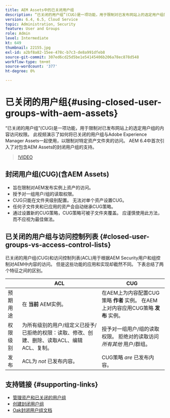 ```yaml
---
title: AEM Assets中的已关闭用户组
description: “已关闭的用户组”(CUG)是一项功能，用于限制对已发布网站上的选定用户组的内容访问权限。 此视频演示了如何将已关闭的用户组与Adobe Experience Manager Assets一起使用，以限制对特定资产文件夹的访问。
version: 6.4, 6.5, Cloud Service
topic: Administration, Security
feature: User and Groups
role: Admin
level: Intermediate
kt: 649
thumbnail: 22155.jpg
exl-id: a2bf8a82-15ee-478c-b7c3-de8a991dfeb8
source-git-commit: 307ed6cd25d5be1e54145406b206a78ec878d548
workflow-type: tm+mt
source-wordcount: '377'
ht-degree: 0%

---
```


# 已关闭的用户组{#using-closed-user-groups-with-aem-assets}

“已关闭的用户组”(CUG)是一项功能，用于限制对已发布网站上的选定用户组的内容访问权限。 此视频演示了如何将已关闭的用户组与Adobe Experience Manager Assets一起使用，以限制对特定资产文件夹的访问。 AEM 6.4中首次引入了对包含AEM Assets的封闭用户组的支持。

>[!VIDEO](https://video.tv.adobe.com/v/22155?quality=12&learn=on)

## 封闭用户组(CUG)(含AEM Assets)

* 旨在限制对AEM发布实例上资产的访问。
* 授予对一组用户/组的读取权限。
* CUG只能在文件夹级别配置。 无法对单个资产设置CUG。
* 任何子文件夹和已应用的资产会自动继承CUG策略。
* 通过设置新的CUG策略，CUG策略可被子文件夹覆盖。 应谨慎使用此方法，而不应视为最佳做法。

## 已关闭的用户组与访问控制列表 {#closed-user-groups-vs-access-control-lists}

已关闭的用户组(CUG)和访问控制列表(ACL)用于根据AEM Security用户和组控制对AEM中内容的访问。 但是这些功能的应用和实现却截然不同。 下表总结了两个特征之间的区别。

|  | ACL | CUG |
| ----------------- | -------------------------------------------------------------------------------------------------------------------------------- | ----------------------------------------------------------------------------------------------------------------------------- |
| 预期用途 | 在 **当前** AEM实例。 | 在AEM上为内容配置CUG策略 **作者** 实例。 在AEM上对内容应用CUG策略 **发布** 实例。 |
| 权限级别 | 为所有级别的用户/组定义已授予/已拒绝的权限：读取、修改、创建、删除、读取ACL、编辑ACL、复制。 | 授予对一组用户/组的读取权限。 拒绝对的读取访问 *所有其他* 用户/群组。 |
| 发布 | ACL为 *not* 已发布内容。 | CUG策略 *are* 已发布内容。 |

## 支持链接 {#supporting-links}

* [管理资产和已关闭的用户组](https://experienceleague.adobe.com/docs/experience-manager-65/assets/managing/manage-assets.html?lang=en#closed-user-group)
* [创建封闭用户组](https://experienceleague.adobe.com/docs/experience-manager-65/administering/security/cug.html)
* [Oak封闭用户组文档](https://jackrabbit.apache.org/oak/docs/security/authorization/cug.html)
